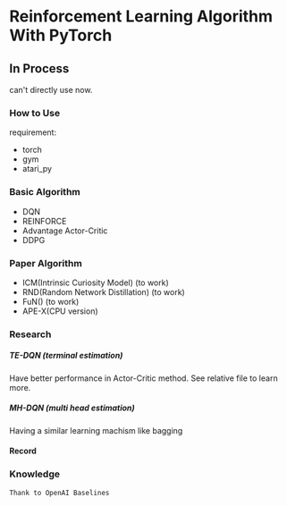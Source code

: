 # Reinforcement Learning Algorithm With PyTorch

## In Process
can't directly use now.

### How to Use
requirement:
 - torch
 - gym
 - atari_py

### Basic Algorithm
- DQN
- REINFORCE
- Advantage Actor-Critic
- DDPG

### Paper Algorithm
- ICM(Intrinsic Curiosity Model) (to work)
- RND(Random Network Distillation) (to work)
- FuN() (to work)
- APE-X(CPU version)

### Research

##### TE-DQN (terminal estimation)
Have better performance in Actor-Critic method. See relative file to learn more.

##### MH-DQN (multi head estimation)
Having a similar learning machism like bagging

#### Record


### Knowledge  
    Thank to OpenAI Baselines
